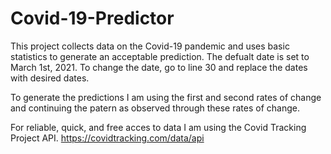 # Covid-19-Predictor
This project collects data on the Covid-19 pandemic and uses basic statistics to generate an acceptable prediction. 
The defualt date is set to March 1st, 2021. 
To change the date, go to line 30 and replace the dates with desired dates.

To generate the predictions I am using the first and second rates of change and continuing the patern as observed through these rates of change.

For reliable, quick, and free acces to data I am using the Covid Tracking Project API.
https://covidtracking.com/data/api

